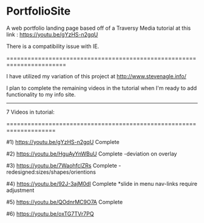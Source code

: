 # PortfolioSite

A web portfolio landing page based off of a Traversy Media tutorial at this link : https://youtu.be/gYzHS-n2gqU 



There is a compatibility issue with IE.

=======================================================================

I have utilized my variation of this project at http://www.stevenagle.info/

I plan to complete the remaining videos in the tutorial when I'm ready to add functionality to my info site.

-----------------------------------------------------------------------


 7 Videos in tutorial:

====================================================================

#1) https://youtu.be/gYzHS-n2gqU  Complete

#2) https://youtu.be/HguAyYnWBuU  Complete 
									-deviation on overlay

#3) https://youtu.be/7WaohfclZRs  Complete 
									-redesigned:sizes/shapes/orientions

#4) https://youtu.be/92J-3ajM0dI  Complete 
									*slide in menu nav-links require adjustment

#5) https://youtu.be/QOdnrMC9O7A  Complete


#6) https://youtu.be/oxTG7TVr7PQ	